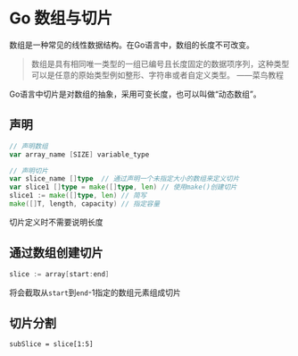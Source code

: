 # Go 数组与切片

数组是一种常见的线性数据结构。在Go语言中，数组的长度不可改变。

>数组是具有相同唯一类型的一组已编号且长度固定的数据项序列，这种类型可以是任意的原始类型例如整形、字符串或者自定义类型。  ——菜鸟教程

Go语言中切片是对数组的抽象，采用可变长度，也可以叫做“动态数组”。

## 声明

```go
// 声明数组
var array_name [SIZE] variable_type

// 声明切片
var slice_name []type  // 通过声明一个未指定大小的数组来定义切片
var slice1 []type = make([]type, len) // 使用make()创建切片
slice1 := make([]type, len) // 简写
make([]T, length, capacity) // 指定容量
```



切片定义时不需要说明长度

## 通过数组创建切片

```go
slice := array[start:end]
```

将会截取从`start`到`end`-1指定的数组元素组成切片



## 切片分割

```
subSlice = slice[1:5]
```

